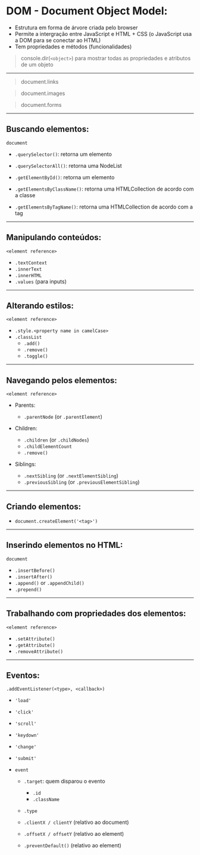 # DOM - Document Object Model:
- Estrutura em forma de árvore criada pelo browser
- Permite a intergração entre JavaScript e HTML + CSS (o JavaScript usa a DOM para se conectar ao HTML)
- Tem propriedades e métodos (funcionalidades)

> console.dir(```<object>```) para mostrar todas as propriedades e atributos de um objeto

---

> document.links

> document.images

> document.forms

---

## Buscando elementos:
```document```

- ```.querySelector()```: retorna um elemento
- ```.querySelectorAll()```: retorna uma NodeList

- ```.getElementById()```: retorna um elemento
- ```.getElementsByClassName()```: retorna uma HTMLCollection de acordo com a classe
- ```.getElementsByTagName()```: retorna uma HTMLCollection de acordo com a tag

---

## Manipulando conteúdos:
```<element reference>```

- ```.textContext```
- ```.innerText```
- ```.innerHTML```
- ```.values``` (para inputs)

---

## Alterando estilos:
```<element reference>```

- ```.style.<property name in camelCase>```
- ```.classList```
  - ```.add()```
  - ```.remove()```
  - ```.toggle()```

---

## Navegando pelos elementos:
```<element reference>```

- Parents:
  - ```.parentNode``` (or ```.parentElement```)

- Children:
  - ```.children``` (or ```.childNodes```)
  - ```.childElementCount```
  - ```.remove()```

- Siblings:
  - ```.nextSibling``` (or ```.nextElementSibling```)
  - ```.previousSibling``` (or ```.previousElementSibling```)

---

## Criando elementos:
- ```document.createElement('<tag>')```

---

## Inserindo elementos no HTML:
```document```
  - ```.insertBefore()```
  - ```.insertAfter()```
  - ```.append()``` or ```.appendChild()```
  - ```.prepend()```

---

## Trabalhando com propriedades dos elementos:
```<element reference>```
  - ```.setAttribute()```
  - ```.getAttribute()```
  - ```.removeAttribute()```

---

## Eventos:
```.addEventListener(<type>, <callback>)```

  - ```'load'```
  - ```'click'```
  - ```'scroll'```
  - ```'keydown'```
  - ```'change'```
  - ```'submit'```

- ```event```

  - ```.target```: quem disparou o evento
    - ```.id```
    - ```.className```

  - ```.type```
  - ```.clientX / clientY``` (relativo ao document)
  - ```.offsetX / offsetY``` (relativo ao element)
  - ```.preventDefault()``` (relativo ao element)
